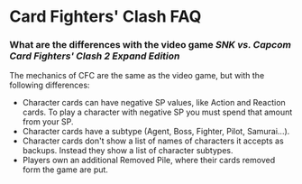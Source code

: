 # Card Fighters' Clash FAQ

### What are the differences with the video game *SNK vs. Capcom Card Fighters' Clash 2 Expand Edition*
The mechanics of CFC are the same as the video game, but with the following differences:

+ Character cards can have negative SP values, like Action and Reaction cards. To play a character with negative SP you must spend that amount from your SP.
+ Character cards have a subtype (Agent, Boss, Fighter, Pilot, Samurai...).
+ Character cards don't show a list of names of characters it accepts as backups. Instead they show a list of character subtypes.
+ Players own an additional Removed Pile, where their cards removed form the game are put.